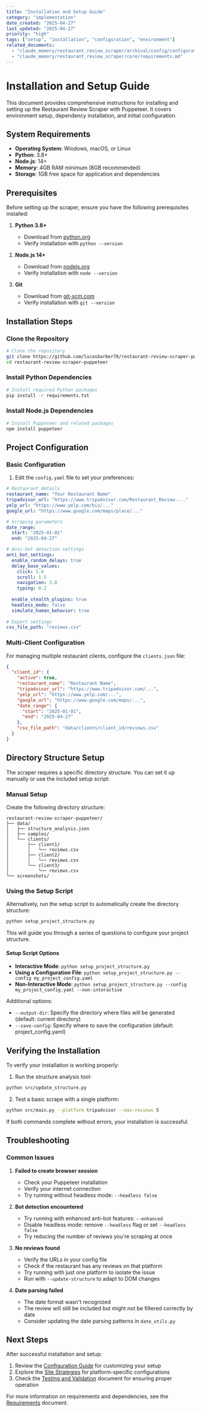```yaml
---
title: "Installation and Setup Guide"
category: "implementation"
date_created: "2025-04-27"
last_updated: "2025-04-27"
priority: "high"
tags: ["setup", "installation", "configuration", "environment"]
related_documents: 
  - "claude_memory/restaurant_review_scraper/archival/config/configuration_guide.md"
  - "claude_memory/restaurant_review_scraper/core/requirements.md"
---
```


# Installation and Setup Guide

This document provides comprehensive instructions for installing and setting up the Restaurant Review Scraper with Puppeteer. It covers environment setup, dependency installation, and initial configuration.

## System Requirements

- **Operating System**: Windows, macOS, or Linux
- **Python**: 3.8+
- **Node.js**: 14+
- **Memory**: 4GB RAM minimum (8GB recommended)
- **Storage**: 1GB free space for application and dependencies

## Prerequisites

Before setting up the scraper, ensure you have the following prerequisites installed:

1. **Python 3.8+**
   - Download from [python.org](https://www.python.org/downloads/)
   - Verify installation with `python --version`

2. **Node.js 14+**
   - Download from [nodejs.org](https://nodejs.org/)
   - Verify installation with `node --version`

3. **Git**
   - Download from [git-scm.com](https://git-scm.com/downloads)
   - Verify installation with `git --version`

## Installation Steps

### Clone the Repository

```bash
# Clone the repository
git clone https://github.com/lucasbarber78/restaurant-review-scraper-puppeteer.git
cd restaurant-review-scraper-puppeteer
```

### Install Python Dependencies

```bash
# Install required Python packages
pip install -r requirements.txt
```

### Install Node.js Dependencies

```bash
# Install Puppeteer and related packages
npm install puppeteer
```

## Project Configuration

### Basic Configuration

1. Edit the `config.yaml` file to set your preferences:

```yaml
# Restaurant details
restaurant_name: "Your Restaurant Name"
tripadvisor_url: "https://www.tripadvisor.com/Restaurant_Review-..."
yelp_url: "https://www.yelp.com/biz/..."
google_url: "https://www.google.com/maps/place/..."

# Scraping parameters
date_range:
  start: "2025-01-01"
  end: "2025-04-27"

# Anti-bot detection settings
anti_bot_settings:
  enable_random_delays: true
  delay_base_values:
    click: 1.0
    scroll: 1.5
    navigation: 3.0
    typing: 0.2
  
  enable_stealth_plugins: true
  headless_mode: false
  simulate_human_behavior: true
  
# Export settings
csv_file_path: "reviews.csv"
```

### Multi-Client Configuration

For managing multiple restaurant clients, configure the `clients.json` file:

```json
{
  "client_id": {
    "active": true,
    "restaurant_name": "Restaurant Name",
    "tripadvisor_url": "https://www.tripadvisor.com/...",
    "yelp_url": "https://www.yelp.com/...",
    "google_url": "https://www.google.com/maps/...",
    "date_range": {
      "start": "2025-01-01",
      "end": "2025-04-27"
    },
    "csv_file_path": "data/clients/client_id/reviews.csv"
  }
}
```

## Directory Structure Setup

The scraper requires a specific directory structure. You can set it up manually or use the included setup script:

### Manual Setup

Create the following directory structure:

```
restaurant-review-scraper-puppeteer/
├── data/
│   ├── structure_analysis.json
│   ├── samples/
│   └── clients/
│       ├── client1/
│       │   └── reviews.csv
│       ├── client2/
│       │   └── reviews.csv
│       └── client3/
│           └── reviews.csv
└── screenshots/
```

### Using the Setup Script

Alternatively, run the setup script to automatically create the directory structure:

```bash
python setup_project_structure.py
```

This will guide you through a series of questions to configure your project structure.

#### Setup Script Options

- **Interactive Mode**: `python setup_project_structure.py`
- **Using a Configuration File**: `python setup_project_structure.py --config my_project_config.yaml`
- **Non-Interactive Mode**: `python setup_project_structure.py --config my_project_config.yaml --non-interactive`

Additional options:
- `--output-dir`: Specify the directory where files will be generated (default: current directory)
- `--save-config`: Specify where to save the configuration (default: project_config.yaml)

## Verifying the Installation

To verify your installation is working properly:

1. Run the structure analysis tool:

```bash
python src/update_structure.py
```

2. Test a basic scrape with a single platform:

```bash
python src/main.py --platform tripadvisor --max-reviews 5
```

If both commands complete without errors, your installation is successful.

## Troubleshooting

### Common Issues

1. **Failed to create browser session**
   - Check your Puppeteer installation
   - Verify your internet connection
   - Try running without headless mode: `--headless false`

2. **Bot detection encountered**
   - Try running with enhanced anti-bot features: `--enhanced`
   - Disable headless mode: remove `--headless` flag or set `--headless false`
   - Try reducing the number of reviews you're scraping at once

3. **No reviews found**
   - Verify the URLs in your config file
   - Check if the restaurant has any reviews on that platform
   - Try running with just one platform to isolate the issue
   - Run with `--update-structure` to adapt to DOM changes

4. **Date parsing failed**
   - The date format wasn't recognized
   - The review will still be included but might not be filtered correctly by date
   - Consider updating the date parsing patterns in `date_utils.py`

## Next Steps

After successful installation and setup:

1. Review the [Configuration Guide](../config/configuration_guide.md) for customizing your setup
2. Explore the [Site Strategies](../config/site_strategies.md) for platform-specific configurations
3. Check the [Testing and Validation](testing_validation.md) document for ensuring proper operation

For more information on requirements and dependencies, see the [Requirements](../../core/requirements.md) document.
